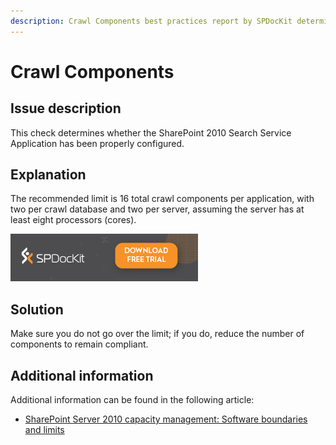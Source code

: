 ```yaml
---
description: Crawl Components best practices report by SPDocKit determines whether the SharePoint 2010 Search Service Application has been properly configured.
---
```


# Crawl Components

## Issue description

This check determines whether the SharePoint 2010 Search Service Application has been properly configured.

## Explanation

The recommended limit is 16 total crawl components per application, with two per crawl database and two per server, assuming the server has at least eight processors \(cores\).

[![Download SPDocKit](../../../.gitbook/assets/spdockit_download.png)](http://bit.ly/2US0Zna)

## Solution

Make sure you do not go over the limit; if you do, reduce the number of components to remain compliant.

## Additional information

Additional information can be found in the following article:

* [SharePoint Server 2010 capacity management: Software boundaries and limits](https://technet.microsoft.com/en-us/library/cc262787%28v=office.14%29.aspx)

